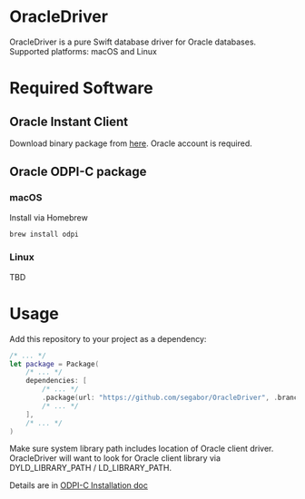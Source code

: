 # OracleDriver

OracleDriver is a pure Swift database driver for Oracle databases.
Supported platforms: macOS and Linux

# Required Software

## Oracle Instant Client 

Download binary package from [here](http://www.oracle.com/technetwork/database/database-technologies/instant-client/overview/index.html). Oracle account is required.

## Oracle ODPI-C package

### macOS

Install via Homebrew

```sh
brew install odpi
```

### Linux

TBD

# Usage

Add this repository to your project as a dependency:

```swift
/* ... */
let package = Package(
    /* ... */
    dependencies: [
        /* ... */
        .package(url: "https://github.com/segabor/OracleDriver", .branch("master"))
        /* ... */
    ],
    /* ... */
)
```

Make sure system library path includes location of Oracle client driver. OracleDriver will want to look for Oracle client library via DYLD_LIBRARY_PATH / LD_LIBRARY_PATH.

Details are in [ODPI-C Installation doc](https://oracle.github.io/odpi/doc/installation.html)
